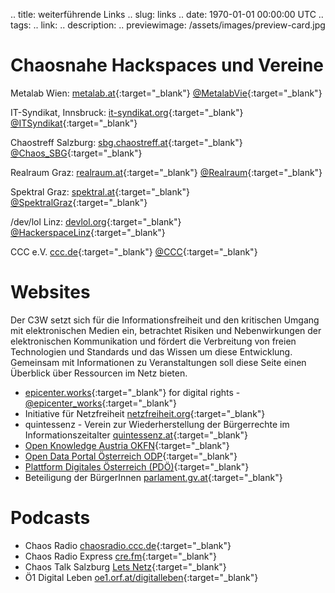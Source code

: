 .. title: weiterführende Links
.. slug: links
.. date: 1970-01-01 00:00:00 UTC
.. tags:
.. link:
.. description:
.. previewimage: /assets/images/preview-card.jpg

# Chaosnahe Hackspaces und Vereine

Metalab Wien: [metalab.at](https://metalab.at/){:target="_blank"}
 [@MetalabVie](https://twitter.com/MetalabVie){:target="_blank"}


IT-Syndikat, Innsbruck: [it-syndikat.org](https://it-syndikat.org/){:target="_blank"}
 [@ITSyndikat](https://twitter.com/itsyndikat){:target="_blank"}


Chaostreff Salzburg: [sbg.chaostreff.at](https://sbg.chaostreff.at/){:target="_blank"}
 [@Chaos_SBG](https://twitter.com/Chaos_SBG){:target="_blank"}


Realraum Graz: [realraum.at](https://realraum.at/){:target="_blank"}
 [@Realraum](https://twitter.com/realraum){:target="_blank"}


Spektral Graz: [spektral.at](http://spektral.at/){:target="_blank"}
 [@SpektralGraz](https://twitter.com/SpektralGraz){:target="_blank"}


/dev/lol Linz: [devlol.org](https://devlol.org/){:target="_blank"}
 [@HackerspaceLinz](https://twitter.com/hackerspacelinz){:target="_blank"}


CCC e.V. [ccc.de](https://ccc.de/){:target="_blank"}
 [@CCC](https://twitter.com/ccc){:target="_blank"}

# Websites

Der C3W setzt sich für die Informationsfreiheit und den kritischen Umgang mit elektronischen Medien ein, betrachtet Risiken und Nebenwirkungen der elektronischen Kommunikation und fördert die Verbreitung von freien Technologien und Standards und das Wissen um diese Entwicklung. Gemeinsam mit Informationen zu Veranstaltungen soll diese Seite einen Überblick über Ressourcen im Netz bieten.

* [epicenter.works](https://epicenter.works/){:target="_blank"} for digital rights - [@epicenter_works](https://twitter.com/epicenter_works){:target="_blank"}
* Initiative für Netzfreiheit [netzfreiheit.org](https://netzfreiheit.org/){:target="_blank"}
* quintessenz - Verein zur Wiederherstellung der Bürgerrechte im Informationszeitalter [quintessenz.at](http://quintessenz.at){:target="_blank"}
* [Open Knowledge Austria OKFN](http://okfn.at/){:target="_blank"}
* [Open Data Portal Österreich ODP](https://www.opendataportal.at){:target="_blank"}
* [Plattform Digitales Österreich (PDÖ)](https://www.digitales.oesterreich.gv.at){:target="_blank"}
* Beteiligung der BürgerInnen [parlament.gv.at](https://www.parlament.gv.at/PAKT/BB/){:target="_blank"}

# Podcasts

* Chaos Radio [chaosradio.ccc.de](http://chaosradio.ccc.de/){:target="_blank"}
* Chaos Radio Express [cre.fm](http://cre.fm/){:target="_blank"}
* Chaos Talk Salzburg [Lets Netz](http://sbg.chaostreff.at/projects/letsnetz/){:target="_blank"}
* Ö1 Digital Leben [oe1.orf.at/digitalleben](http://oe1.orf.at/digitalleben){:target="_blank"}
